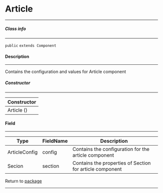 # Article
---

##### Class info
---

`public` `extends Component`

#### Description
---
Contains the configuration and values for Article component

##### Constructor
---
|Constructor|
|---|
|Article ()|

#### Field
---
| Type | FieldName | Description |
|---|---|---|
| ArticleConfig | config |	Contains the configuration for the article component|
| Secion | section | Contains the properties of Section for article component|


Return to [package](../Packages/website_page_component.md)

---
